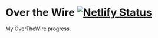 # Over the Wire [![Netlify Status](https://api.netlify.com/api/v1/badges/dff50edf-418f-4cd7-9035-9bc7e6d25228/deploy-status)](https://app.netlify.com/sites/otw/deploys)

My OverTheWire progress.
